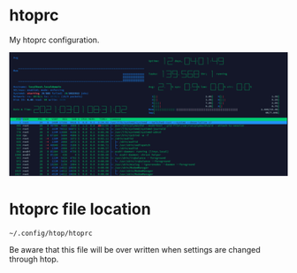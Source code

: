 # htoprc
My htoprc configuration.

![alt text](https://github.com/christian-taillon/htoprc/blob/main/htop.png?raw=true)

# htoprc file location
```
~/.config/htop/htoprc
```

Be aware that this file will be over written when settings are changed through htop. 


